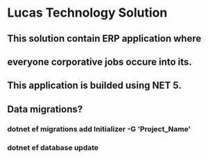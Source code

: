 # Lucas Technology Solution

## This solution contain ERP application where 
## everyone corporative jobs occure into its.

## This application is builded using NET 5.

## Data migrations?

### dotnet ef migrations add Initializer -G 'Project_Name'
### dotnet ef database update
